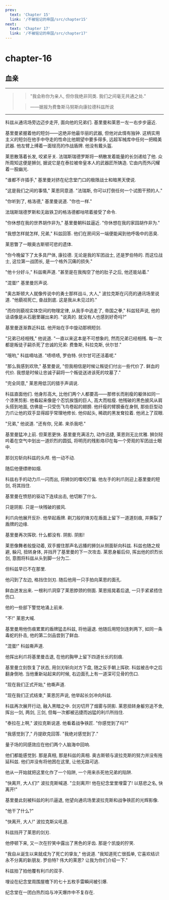 ```yaml
---
prev:
  text: 'Chapter 15'
  link: '/不被铭记的帝国/src/chapter15'
next:
  text: 'Chapter 17'
  link: '/不被铭记的帝国/src/chapter17'
---
```


# chapter-16

## 血亲

--------

> > "我会称你为亲人, 但你我绝非同类. 我们之间毫无共通之处."
>
> > ——据报为费鲁斯马努斯向康拉德科兹所说

--------

科兹从通讯场旁边迈步走开, 面向他的兄弟们. 基里曼和莱恩一左一右步步逼近.

基里曼紧握着他的短剑——这绝非他最华丽的武器, 但他对此情有独钟. 这柄实用主义的短剑在他手中夺走的性命比他期望中要多得多, 远超军械库中任何一把精美武器. 他左臂上缚着一面锃亮的作战盾牌. 他没有戴头盔.

莱恩散落着长发, 咬紧牙关. 法瑞斯瑞德罗斯将一柄散发着能量的长剑递给了他. 众所周知这便是狮剑, 据说它是在泰拉被帝皇本人的武器匠所铸造. 它由内而外闪耀着一股幽光.

"谁都不许插手," 基里曼对挤在纪念堂门口的极限战士和暗黑天使说.

"这是我们之间的事情," 莱恩同意道. "法瑞斯, 你可以打倒任何一个试图干预的人."

"你听到了, 格洛德," 基里曼说道. "你也一样."

法瑞斯瑞德罗斯和无敌铁卫的格洛德都咕哝着接受了命令.

"你休想在我的世界胡作非为," 基里曼朝科兹逼近. "你休想在我的家园胡作非为."

"我想怎样就怎样, 兄弟," 科兹回答. 他们在房间另一端便能闻到他呼吸中的恶臭.

莱恩瞥了一眼奥古斯顿可悲的遗体.

"你今晚留下了太多具尸体, 康拉德. 无论是我的军团战士, 还是罗伯特的. 而这位战士, 这位第一战团长, 是一个格外沉痛的损失."

"他十分好斗," 科兹嘶声道. "甚至是在我掏空了他的肚子之后, 他还能站着."

"混蛋!" 基里曼厉声说.

"奥古斯顿大人就像传说中的勇士那样战斗, 大人," 波拉克斯在闪亮的通讯场里说道. "他藐视死亡, 奋战到底. 这是我从未见过的."

"而你则藐视实体空间的物理定律, 从我手中逃走了, 帝国之拳," 科兹轻声说, 他的话语像是从石磨里碾出来的. "说真的. 就没有人也感到好奇吗?"

基里曼逐渐靠近科兹. 他开始在手中旋动那柄短剑.

"兄弟已经相残," 他说道. "一直以来这本是不可想象的, 然而兄弟已经相残. 每一次都是叛徒子嗣杀死了忠诚的兄弟: 费鲁斯, 科拉克斯, 伏尔甘."

"哦哟," 科兹嘀咕道. "啧啧啧, 罗伯特. 伏尔甘可还活着呢."

"那么我感到欢欣," 基里曼说, "但我相信是时候让叛徒们付出一些代价了. 鲜血的代价. 我想是时候让忠诚子嗣将一个叛徒送进该死的坟墓了."

"完全同意," 莱恩用低沉的猎手声调说.

科兹直面他们. 他身形高大, 比他们两个人都要高——那修长而削瘦的躯体如同一个漆黑剪影. 他看起来像是个忍饥挨饿的巨人, 高大而枯瘦. 他残破的黑色披风从肩头搭到地面, 仿佛是一只受伤飞鸟卷起的翅膀. 他纤瘦的臂膀垂在身侧, 那些巨型动力爪让他的双手显得超乎常理地修长. 他仰起头, 稀疏的黑发耷拉着. 他闭上了双眼.

"兄弟," 他说道. "还有你, 兄弟. 来杀我吧."

基里曼猛冲上前. 但莱恩更快. 基里曼充满活力, 动作迅捷, 莱恩则无比优雅. 狮剑轻吟着在空气中划出一道炽烈的圆弧, 将明亮的残影烙印在每一个旁观的军团战士眼中.

那剑刃斩向科兹的头颅. 他一动不动.

随后他便缥缈如烟.

科兹右手的动力爪一闪而出, 将狮剑的噬咬打偏. 他左手的利爪则迎上基里曼的短剑, 将其挡住.

基里曼在愤怒的驱动下连续出击, 他切断了什么.

只是阴影. 只是一块残破的披风.

利爪向他展开反扑. 他举起盾牌. 剃刀般的锋刃在盾面上留下一道道刻痕, 并撕裂了盾牌的边缘.

基里曼再次挥砍. 什么都没有. 阴影. 阴影!

莱恩像舞者般旋动着, 双手握住那声名远播的狮剑从侧面斩向科兹. 科兹也随之规避, 躲闪, 扭转身体, 并挡开了基里曼的下一次攻击. 莱恩身躯后仰, 挥出他的炽烈长剑, 意图将科兹从头到脚一分为二.

但科兹早已不在那里.

他闪到了左边, 格挡住剑刃. 随后他用一只手拍向莱恩的面孔.

鲜血迸发出来. 一根利爪洞穿了莱恩脖颈的侧面. 莱恩摇晃着后退, 一只手紧紧捂住伤口.

他的一些部下警觉地涌上前来.

"不!" 莱恩大喊.

基里曼用他伤痕累累的盾牌猛击科兹, 将他逼退. 他随后用短剑连刺两下, 如同一条毒蛇的扑击, 他的第二剑品尝到了鲜血.

"混蛋!" 科兹嘶声道.

他挥出利爪将基里曼击退, 在他的胸甲上留下四道长长的刻痕.

基里曼立刻恢复了状态, 用剑刃斩向对方下盘, 随之反手朝上挥砍. 科兹被击中之后翻身倒地. 当他重新站起来的时候, 右边面孔上有一道深可见骨的伤口.

"现在我们正式开始," 他嘶声道.

"现在我们正式结束," 莱恩厉声说, 他举起长剑冲向科兹.

科兹再次展开行动, 融入黑暗之中. 剑刃切开了烟雾与阴影. 莱恩扭转身躯穷追不舍, 挥出一剑, 两剑, 三剑, 但每一次都被迅捷而凶猛的利爪所挡住.

"泰拉在上啊," 波拉克斯说道. 他看着战争铁匠. "你感觉到了吗?"

"我感觉到了," 丹提欧克回答. "我绝对感觉到了."

量子场的同感效应在他们两个人脑海中回响.

他们都能感觉到. 那是真相, 那是科兹的真相. 奥古斯顿与波拉克斯的努力并没有拖延科兹. 他们并没有将他困在这里, 让他无路可逃.

他从一开始就把这里化作了一个陷阱, 一个用来杀死他兄弟的陷阱.

"快离开, 大人们!" 波拉克斯喊道. "立刻离开! 他在纪念堂里埋雷了! 以慈悲之名, 快离开!"

基里曼此刻被科兹的利爪逼退, 他望向通讯场里波拉克斯和战争铁匠的光辉影像.

"他干了什么?"

"快离开, 大人!" 波拉克斯尖吼道.

科兹挡开了莱恩的剑刃.

他停顿下来, 又一次在狞笑中露出了黑色的牙齿. 那是个凯旋的狞笑.

"我自从诞生以来就成为了死亡的挚友," 他说道. "我知道死亡很孤单, 它喜欢结识永不分离的新朋友. 罗伯特? 伟大的莱恩? 让我为你们介绍一下."

科兹拍了拍他覆有利爪的双手.

埋设在纪念堂周围屋檐下的七十五枚手雷瞬间被引爆.

纪念堂在一团白热烈焰与冲天爆炸中不复存在.
